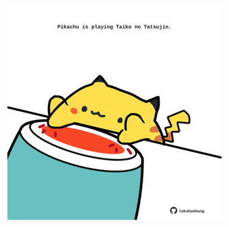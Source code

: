 <!-- built at 24/06/2022, 24:01:33 UTC -->
<p align="center">
  <img width="500" height="500" src="./ReadmeImage.svg">
</p>
